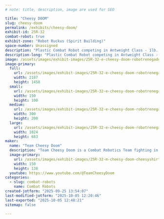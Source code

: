 ```yaml
---
# note: title, description, image are used for SEO

title: "Cheesy DOOM"
slug: cheesy-doom
permalink: /exhibits/cheesy-doom/
exhibit-id: 25R-32
combat-robot: true
exhibit-zone: "Robot Ruckus (Spirit Building)"
space-number: Unassigned
description: "Plastic Combat Robot competing in Antweight Class - 1lb.  Utilizes a reverse flipper!"
description-long: "Plastic Combat Robot competing in Antweight Class - 1lb.  Utilizes a reverse flipper!  Has excellent manuerverability and lots of armor for protection.  Cheesy DOOM is based on a Witch Doctor - Camp Witch Doctor Build and Battle entry level kit."
image: /assets/images/exhibit-images/25R-32-e-cheesy-doom-robotrenegadesmar2025ptstlucie016-300x200.jpg
image-primary: 
  full:
    url: /assets/images/exhibit-images/25R-32-e-cheesy-doom-robotrenegadesmar2025ptstlucie016-full.jpg
    width: 2187
    height: 1458
  small:
    url: /assets/images/exhibit-images/25R-32-e-cheesy-doom-robotrenegadesmar2025ptstlucie016-150x100.jpg
    width: 150
    height: 100
  medium:
    url: /assets/images/exhibit-images/25R-32-e-cheesy-doom-robotrenegadesmar2025ptstlucie016-300x200.jpg
    width: 300
    height: 200
  large:
    url: /assets/images/exhibit-images/25R-32-e-cheesy-doom-robotrenegadesmar2025ptstlucie016-1024x683.jpg
    width: 1024
    height: 683
maker: 
  name: "Team Cheesy Doom"
  description: "Team Cheesy Doom is a Combat Robotics Team fighting in 1 Pound Antweight with Cheesy Doom (Plastic) and Cheesy Disaster (Full Combat)!"
  image-primary:
    url: /assets/images/exhibit-images/25R-32-m-cheesy-doom-cheesyshirtbright-1-150x138.png
    width: 150
    height: 138
  youtube: https://www.youtube.com/@TeamCheesyDoom
categories: 
  - slug: combat-robots
    name: Combat Robots
created-jotform: "2025-09-25 13:54:07"
last-modified-jotform: "2025-10-05 12:20:46"
last-exported: "2025-10-05 12:48:21"
sitemap: false

---
```

